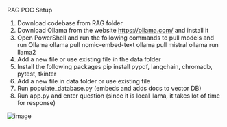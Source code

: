 RAG POC Setup

1. Download codebase from RAG folder
2. Download Ollama from the website https://ollama.com/ and install it
3. Open PowerShell and run the following commands to pull models and run Ollama
	ollama pull nomic-embed-text
	ollama pull mistral
	ollama run llama2
4. Add a new file or use existing file in the data folder
5. Install the following packages
	pip install pypdf, langchain, chromadb, pytest, tkinter
6. Add a new file in data folder or use existing file
7. Run populate_database.py (embeds and adds docs to vector DB)
8. Run app.py and enter question (since it is local llama, it takes lot of time for response)



![image](https://github.com/tsnandha/AI_Pechu/assets/91715044/c1a4ad64-7124-4b46-9c6e-871d2059ea46)
